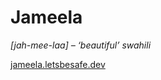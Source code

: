 # Jameela

_[jah-mee-laa] – ‘beautiful’ swahili_

[jameela.letsbesafe.dev](https://jameela.letsbesafe.dev)

